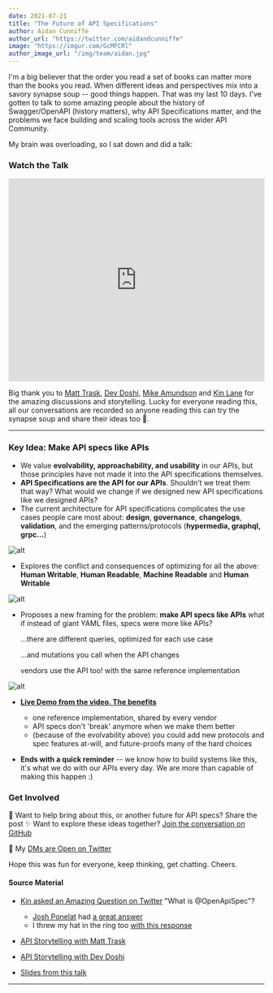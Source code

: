 ```yaml
---
date: 2021-07-21
title: "The Future of API Specifications"
author: Aidan Cunniffe
author_url: "https://twitter.com/aidandcunniffe"
image: "https://imgur.com/GcMFCRl"
author_image_url: "/img/team/aidan.jpg"
---
```

I'm a big believer that the order you read a set of books can matter more than the books you read. When different ideas and perspectives mix into a savory synapse soup -- good things happen. That was my last 10 days. I've gotten to talk to some amazing people about the history of Swagger/OpenAPI (history matters), why API Specifications matter, and the problems we face building and scaling tools across the wider API Community.

My brain was overloading, so I sat down and did a talk:

### Watch the Talk
<iframe width="100%" height="400" src="https://www.youtube.com/embed/ozbb5ciauQ4" title="YouTube video player" frameborder="0" allow="accelerometer; autoplay; clipboard-write; encrypted-media; gyroscope; picture-in-picture" allowfullscreen></iframe>

<!-- truncate -->

Big thank you to [Matt Trask](https://twitter.com/matthewtrask), [Dev Doshi](https://twitter.com/thedevisadev), [Mike Amundson](https://twitter.com/mamund) and [Kin Lane](https://twitter.com/kinlane) for the amazing discussions and storytelling. Lucky for everyone reading this, all our conversations are recorded so anyone reading this can try the synapse soup and share their ideas too 🍲.

---

### Key Idea: Make API specs like APIs

- We value **evolvability, approachability, and usability** in our APIs, but those principles have not made it into the API specifications themselves.
- **API Specifications are the API for our APIs**. Shouldn’t we treat them that way? What would we change if we designed new API specifications like we designed APIs?
- The current architecture for API specifications complicates the use cases people care most about: **design**, **governance**, **changelogs**, **validation**, and the emerging patterns/protocols (**hypermedia, graphql, grpc...**)

![alt](/img/apispecs.007.jpeg)

- Explores the conflict and consequences of optimizing for all the above: **Human Writable**, **Human Readable**, **Machine Readable** and **Human Writable**

![alt](/img/apispecs.012.jpeg)

- Proposes a new framing for the problem: **make API specs like APIs**
  what if instead of giant YAML files, specs were
  more like APIs?

  …there are different queries, optimized for each use case

  …and mutations you call when the API changes

  vendors use the API too! with the same reference implementation

![alt](/img/apispecs.015.jpeg)

- [**Live Demo from the video. The benefits**](https://opticdev.github.io/changelog-spec-demo/)
  - one reference implementation, shared by every vendor
  - API specs don't 'break' anymore when we make them better
  - (because of the evolvability above) you could add new protocols and spec features at-will, and future-proofs many of the hard choices


- **Ends with a quick reminder** -- we know how to build systems like this, it's what we do with our APIs every day. We are more than capable of making this happen :)

### Get Involved
🌊  Want to help bring about this, or another future for API specs? Share the post
✨  Want to explore these ideas together? [Join the conversation on GitHub](https://github.com/opticdev/optic/discussions/1032)

👋  My [DMs are Open on Twitter](https://twitter.com/aidandcunniffe)

Hope this was fun for everyone, keep thinking, get chatting. Cheers.

#### Source Material

- [Kin asked an Amazing Question on Twitter](https://twitter.com/kinlane/status/1414690872222834688?ref_src=twsrc%5Etfw%7Ctwcamp%5Etweetembed%7Ctwterm%5E1414742928182833156%7Ctwgr%5E%7Ctwcon%5Es2_&ref_url=https%3A%2F%2Fpublish.twitter.com%2F%3Fquery%3Dhttps3A2F2Ftwitter.com2Faidandcunniffe2Fstatus2F1414742928182833156widget%3DTweet) "What is
  @OpenApiSpec"?
  - [Josh Ponelat](https://twitter.com/jponelat) had [a great answer](https://twitter.com/jponelat/status/1415617941622640643)
  - I threw my hat in the ring too [with this response](https://twitter.com/aidandcunniffe/status/1414742928182833156)

- [API Storytelling with Matt Trask](https://www.youtube.com/watch?v=gaFZAZjHFjQ)
- [API Storytelling with Dev Doshi](https://www.youtube.com/watch?v=pUkQ0aei0KI)
- [Slides from this talk](https://www.slideshare.net/AidanCunniffe/the-future-of-api-specifications-aidan-cunniffe-2021)

---

